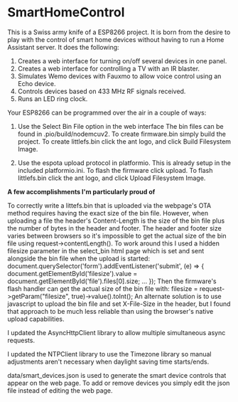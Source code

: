 # SmartHomeControl

This is a Swiss army knife of a ESP8266 project. It is born from the desire to play with the control of smart home devices without having to run a Home Assistant server. It does the following:
1) Creates a web interface for turning on/off several devices in one panel.
2) Creates a web interface for controlling a TV with an IR blaster.
3) Simulates Wemo devices with Fauxmo to allow voice control using an Echo device.
4) Controls devices based on 433 MHz RF signals received.
5) Runs an LED ring clock.

Your ESP8266 can be programmed over the air in a couple of ways:

1) Use the Select Bin File option in the web interface
The bin files can be found in .pio/build/nodemcuv2.
To create firmware.bin simply build the project.
To create littlefs.bin click the ant logo, and click Build Filesystem Image.

2) Use the espota upload protocol in platformio. This is already setup in the included platformio.ini.
To flash the firmware click upload.
To flash littlefs.bin click the ant logo, and click Upload Filesystem Image.


**A few accomplishments I'm particularly proud of**

To correctly write a littefs.bin that is uploaded via the webpage's OTA method requires having the exact size of the bin file. However, when uploading a file the header's Content-Length is the size of the bin file plus the number of bytes in the header and footer. The header and footer size varies between browsers so it's impossible to get the actual size of the bin file using request->contentLength(). To work around this I used a hidden filesize parameter in the select_bin html page which is set and sent alongside the bin file when the upload is started:
	document.querySelector('form').addEventListener('submit', (e) => {
		document.getElementById('filesize').value = document.getElementById('file').files[0].size;
		...
	});
Then the firmware's flash handler can get the actual size of the bin file with:
	filesize = request->getParam("filesize", true)->value().toInt();
An alternate solution is to use javascript to upload the bin file and set X-File-Size in the header, but I found that approach to be much less reliable than using the browser's native upload capabilities.
	
I updated the AsyncHttpClient library to allow multiple simultaneous async requests.

I updated the NTPClient library to use the Timezone library so manual adjustments aren't necessary when daylight saving time starts/ends.

data/smart_devices.json is used to generate the smart device controls that appear on the web page. To add or remove devices you simply edit the json file instead of editing the web page.
